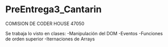# PreEntrega3_Cantarin

COMISION DE CODER HOUSE 47050

Se trabaja lo visto en clases:
-Manipulación del DOM
-Eventos
-Funciones de orden superior
-Iternaciones de Arrays
